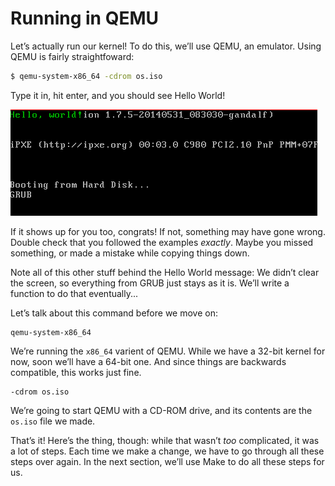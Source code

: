 # Running in QEMU

Let’s actually run our kernel! To do this, we’ll use QEMU, an emulator. Using
QEMU is fairly straightfoward:

```bash
$ qemu-system-x86_64 -cdrom os.iso
```

Type it in, hit enter, and you should see Hello World!

<img alt="hello world" class="center" src="assets/hello_world.png" />

If it shows up for you too, congrats! If not, something may have gone
wrong. Double check that you followed the examples _exactly_. Maybe
you missed something, or made a mistake while copying things down.

Note all of this other stuff behind the Hello World message: We didn’t
clear the screen, so everything from GRUB just stays as it is. We’ll
write a function to do that eventually...

Let’s talk about this command before we move on:

```text
qemu-system-x86_64
```

We’re running the `x86_64` varient of QEMU. While we have a 32-bit kernel for
now, soon we’ll have a 64-bit one. And since things are backwards compatible,
this works just fine.

```text
-cdrom os.iso
```

We’re going to start QEMU with a CD-ROM drive, and its contents are the
`os.iso` file we made.

That’s it! Here’s the thing, though: while that wasn’t _too_ complicated, it
was a lot of steps. Each time we make a change, we have to go through all these
steps over again. In the next section, we’ll use Make to do all these steps for
us.
